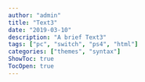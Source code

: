 ```yaml
---
author: "admin"
title: "Text3"
date: "2019-03-10"
description: "A brief Text3"
tags: ["pc", "switch", "ps4", "html"]
categories: ["themes", "syntax"]
ShowToc: true
TocOpen: true
---
```






